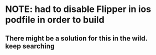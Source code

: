 # NOTE: had to disable Flipper in ios podfile in order to build

## There might be a solution for this in the wild. keep searching
